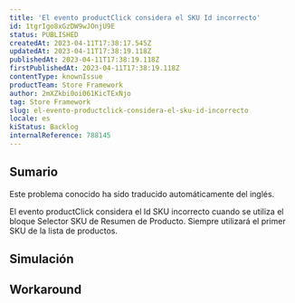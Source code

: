 ```yaml
---
title: 'El evento productClick considera el SKU Id incorrecto'
id: 1tgrIgo8xGzDW9wJOnjU9E
status: PUBLISHED
createdAt: 2023-04-11T17:38:17.545Z
updatedAt: 2023-04-11T17:38:19.118Z
publishedAt: 2023-04-11T17:38:19.118Z
firstPublishedAt: 2023-04-11T17:38:19.118Z
contentType: knownIssue
productTeam: Store Framework
author: 2mXZkbi0oi061KicTExNjo
tag: Store Framework
slug: el-evento-productclick-considera-el-sku-id-incorrecto
locale: es
kiStatus: Backlog
internalReference: 788145
---
```


## Sumario

<div class="alert alert-info">
  <p>Este problema conocido ha sido traducido automáticamente del inglés.</p>
</div>


El evento productClick considera el Id SKU incorrecto cuando se utiliza el bloque Selector SKU de Resumen de Producto. Siempre utilizará el primer SKU de la lista de productos.


##

## Simulación



## Workaround



